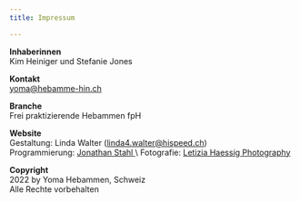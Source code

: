 ```yaml
---
title: Impressum

---
```

**Inhaberinnen**\
Kim Heiniger und Stefanie Jones

**Kontakt**\
yoma@hebamme-hin.ch

**Branche**\
Frei praktizierende Hebammen fpH

**Website**\
Gestaltung: Linda Walter (linda4.walter@hispeed.ch)\
Programmierung: [Jonathan Stahl ](https://jonathanstahl.ch "https://jonathanstahl.ch")\
Fotografie: [Letizia Haessig Photography](https://lety.ch "https://lety.ch")

**Copyright**\
2022 by Yoma Hebammen, Schweiz\
Alle Rechte vorbehalten
